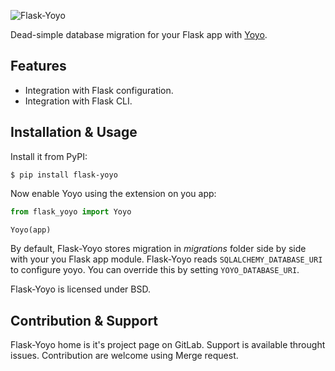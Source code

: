 ![Flask-Yoyo](https://gitlab.com/bersace/flask-yoyo/raw/master/docs/logo-horizontal.png?inline=false)

Dead-simple database migration for your Flask app with
[Yoyo](https://ollycope.com/software/yoyo/latest/).


## Features

- Integration with Flask configuration.
- Integration with Flask CLI.


## Installation & Usage

Install it from PyPI:

``` console
$ pip install flask-yoyo
```

Now enable Yoyo using the extension on you app:

``` python
from flask_yoyo import Yoyo

Yoyo(app)
```

By default, Flask-Yoyo stores migration in *migrations* folder side by side
with your you Flask app module. Flask-Yoyo reads `SQLALCHEMY_DATABASE_URI` to
configure yoyo. You can override this by setting `YOYO_DATABASE_URI`.

Flask-Yoyo is licensed under BSD.


## Contribution & Support

Flask-Yoyo home is it's project page on GitLab. Support is available throught
issues. Contribution are welcome using Merge request.
